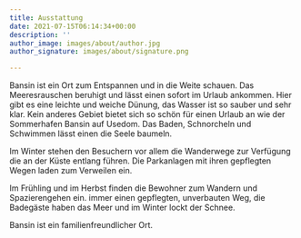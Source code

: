 ```yaml
---
title: Ausstattung
date: 2021-07-15T06:14:34+00:00
description: ''
author_image: images/about/author.jpg
author_signature: images/about/signature.png

---
```

Bansin ist ein Ort zum Entspannen und in die Weite schauen. Das Meeresrauschen beruhigt und lässt einen sofort im Urlaub ankommen. Hier gibt es eine leichte und weiche Dünung, das Wasser ist so sauber und sehr klar. Kein anderes Gebiet bietet sich so schön für einen Urlaub an wie der Sommerhafen Bansin auf Usedom. Das Baden, Schnorcheln und Schwimmen lässt einen die Seele baumeln.

Im Winter stehen den Besuchern vor allem die Wanderwege zur Verfügung die an der Küste entlang führen. Die Parkanlagen mit ihren gepflegten Wegen laden zum Verweilen ein.

Im Frühling und im Herbst finden die Bewohner zum Wandern und Spazierengehen ein. immer einen gepflegten, unverbauten Weg, die Badegäste haben das Meer und im Winter lockt der Schnee.

Bansin ist ein familienfreundlicher Ort.